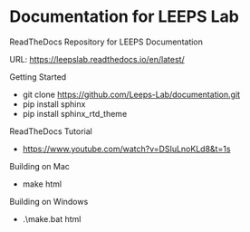 # Documentation for LEEPS Lab
ReadTheDocs Repository for LEEPS Documentation


URL: https://leepslab.readthedocs.io/en/latest/

Getting Started
- git clone https://github.com/Leeps-Lab/documentation.git
- pip install sphinx
- pip install sphinx_rtd_theme

ReadTheDocs Tutorial
- https://www.youtube.com/watch?v=DSIuLnoKLd8&t=1s

Building on Mac
- make html

Building on Windows
- .\make.bat html
